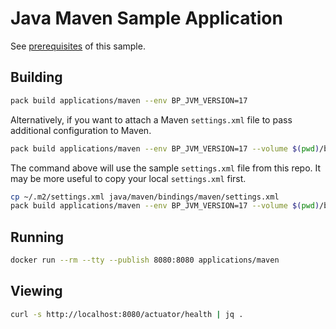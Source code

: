 # Java Maven Sample Application

See [prerequisites](https://paketo.io/docs/howto/java/#prerequisites) of this sample.

## Building

```bash
pack build applications/maven --env BP_JVM_VERSION=17
```

Alternatively, if you want to attach a Maven `settings.xml` file to pass additional configuration to Maven.

```bash
pack build applications/maven --env BP_JVM_VERSION=17 --volume $(pwd)/bindings:/platform/bindings
```

The command above will use the sample `settings.xml` file from this repo. It may be more useful to copy your local `settings.xml` first.

```bash
cp ~/.m2/settings.xml java/maven/bindings/maven/settings.xml
pack build applications/maven --env BP_JVM_VERSION=17 --volume $(pwd)/bindings:/platform/bindings
```

## Running

```bash
docker run --rm --tty --publish 8080:8080 applications/maven
```

## Viewing

```bash
curl -s http://localhost:8080/actuator/health | jq .
```
